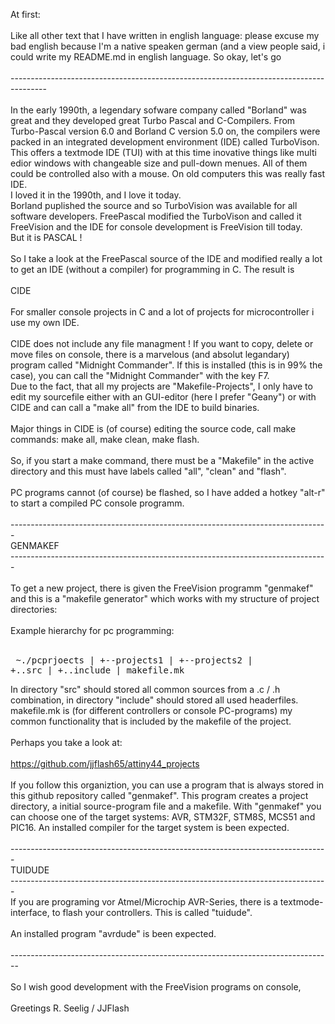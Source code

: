At first:<br>
<br>
Like all other text that I have written in english language: please excuse my bad english
because I'm a native speaken german (and a view people said, i could write my README.md
in english language. So okay, let's go<br>
<br>
---------------------------------------------------------------------------------------<br>
<br>
In the early 1990th, a legendary sofware company called "Borland" was great and they
developed great Turbo Pascal and C-Compilers. From Turbo-Pascal version 6.0 and Borland C
version 5.0 on, the compilers were packed in an integrated development environment (IDE)
called TurboVison. This offers a textmode IDE (TUI) with at this time inovative things
like multi edior windows with changeable size and pull-down menues. All of them could
be controlled also with a mouse. On old computers this was really fast IDE.
<br>
I loved it in the 1990th, and I love it today.
<br>
Borland puplished the source and so TurboVision was available for all software developers.
FreePascal modified the TurboVison and called it FreeVision and the IDE for console
development is FreeVision till today.
<br>
                                 But it is PASCAL !<br>
<br>
So I take a look at the FreePascal source of the IDE and modified really a lot to get
an IDE (without a compiler) for programming in C. The result is<br>
<br>
                                        CIDE<br>
<br>
For smaller console projects in C and a lot of projects for microcontroller i use my
own IDE.<br>
<br>
CIDE does not include any file managment ! If you want to copy, delete or move files
on console, there is a marvelous (and absolut legandary) program called "Midnight
Commander". If this is installed (this is in 99% the case), you can call the
"Midnight Commander" with the key F7.
<br>
Due to the fact, that all my projects are "Makefile-Projects", I only have to edit
my sourcefile either with an GUI-editor (here I prefer "Geany") or with CIDE and can
call a "make all" from the IDE to build binaries.<br>
<br>
Major things in CIDE is (of course) editing the source code, call make commands:
make all, make clean, make flash.<br>
<br>
So, if you start a make command, there must be a "Makefile" in the active directory
and this must have labels called "all", "clean" and "flash".<br>
<br>
PC programs cannot (of course) be flashed, so I have added a hotkey "alt-r" to start
a compiled PC console programm.<br>
<br>
-------------------------------------------------------------------------------<br>
GENMAKEF<br>
-------------------------------------------------------------------------------<br>
<br>
To get a new project, there is given the FreeVision programm "genmakef" and this is a
"makefile generator" which works with my structure of project directories:<br>
<br>
Example hierarchy for pc programming:<br>
<br><pre>
~./pcprjoects
      |
      +--projects1
      |
      +--projects2
      |
      +..src
      |
      +..include
      |
      makefile.mk
</pre>
In directory "src" should stored all common sources from a .c / .h combination, in
directory "include" should stored all used headerfiles. makefile.mk is (for different
controllers or console PC-programs) my common functionality that is included by
the makefile of the project.<br>
<br>
Perhaps you take a look at:<br>
<br>
https://github.com/jjflash65/attiny44_projects<br>
<br>
If you follow this organiztion, you can use a program that is always stored in this
github repository called "genmakef". This program creates a project directory, a
initial source-program file and a makefile. With "genmakef" you can choose one of
the target systems: AVR, STM32F, STM8S, MCS51 and PIC16. An installed compiler for
the target system is been expected.<br>
<br>
-------------------------------------------------------------------------------<br>
TUIDUDE<br>
-------------------------------------------------------------------------------<br>
If you are programing vor Atmel/Microchip AVR-Series, there is a textmode-
interface, to flash your controllers. This is called "tuidude".<br>
<br>
An installed program "avrdude" is been expected.<br>
<br>
--------------------------------------------------------------------------------<br>
<br>
So I wish good development with the FreeVision programs on console,<br>
<br>
Greetings R. Seelig / JJFlash

